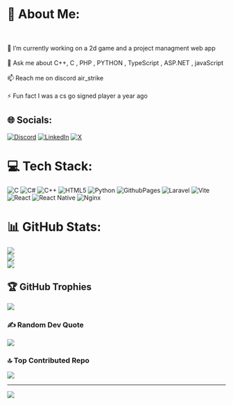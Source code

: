# 💫 About Me:
<br><br>    🔭 I’m currently working on a 2d game and a project managment web app<br><br>    💬 Ask me about C++, C , PHP , PYTHON , TypeScript , ASP.NET , javaScript<br><br>    📫 Reach me on discord air_strike<br><br>    ⚡ Fun fact I was a cs go signed player a year ago<br>


## 🌐 Socials:
[![Discord](https://img.shields.io/badge/Discord-%237289DA.svg?logo=discord&logoColor=white)](https://discord.gg/718529151681691699) [![LinkedIn](https://img.shields.io/badge/LinkedIn-%230077B5.svg?logo=linkedin&logoColor=white)](https://linkedin.com/in/aziz-sami-53ab46278) [![X](https://img.shields.io/badge/X-black.svg?logo=X&logoColor=white)](https://x.com/@10kFbi) 

# 💻 Tech Stack:
![C](https://img.shields.io/badge/c-%2300599C.svg?style=for-the-badge&logo=c&logoColor=white) ![C#](https://img.shields.io/badge/c%23-%23239120.svg?style=for-the-badge&logo=csharp&logoColor=white) ![C++](https://img.shields.io/badge/c++-%2300599C.svg?style=for-the-badge&logo=c%2B%2B&logoColor=white) ![HTML5](https://img.shields.io/badge/html5-%23E34F26.svg?style=for-the-badge&logo=html5&logoColor=white) ![Python](https://img.shields.io/badge/python-3670A0?style=for-the-badge&logo=python&logoColor=ffdd54) ![GithubPages](https://img.shields.io/badge/github%20pages-121013?style=for-the-badge&logo=github&logoColor=white) ![Laravel](https://img.shields.io/badge/laravel-%23FF2D20.svg?style=for-the-badge&logo=laravel&logoColor=white) ![Vite](https://img.shields.io/badge/vite-%23646CFF.svg?style=for-the-badge&logo=vite&logoColor=white) ![React](https://img.shields.io/badge/react-%2320232a.svg?style=for-the-badge&logo=react&logoColor=%2361DAFB) ![React Native](https://img.shields.io/badge/react_native-%2320232a.svg?style=for-the-badge&logo=react&logoColor=%2361DAFB) ![Nginx](https://img.shields.io/badge/nginx-%23009639.svg?style=for-the-badge&logo=nginx&logoColor=white)
# 📊 GitHub Stats:
![](https://github-readme-stats.vercel.app/api?username=1tapsMachine&theme=dark&hide_border=false&include_all_commits=false&count_private=true)<br/>
![](https://github-readme-streak-stats.herokuapp.com/?user=1tapsMachine&theme=dark&hide_border=false)<br/>
![](https://github-readme-stats.vercel.app/api/top-langs/?username=1tapsMachine&theme=dark&hide_border=false&include_all_commits=false&count_private=true&layout=compact)

## 🏆 GitHub Trophies
![](https://github-profile-trophy.vercel.app/?username=1tapsMachine&theme=monokai&no-frame=false&no-bg=false&margin-w=4)

### ✍️ Random Dev Quote
![](https://quotes-github-readme.vercel.app/api?type=vetical&theme=radical)

### 🔝 Top Contributed Repo
![](https://github-contributor-stats.vercel.app/api?username=1tapsMachine&limit=5&theme=dark&combine_all_yearly_contributions=true)

---
[![](https://visitcount.itsvg.in/api?id=1tapsMachine&icon=0&color=0)](https://visitcount.itsvg.in)

<!-- Proudly created with GPRM ( https://gprm.itsvg.in ) -->
